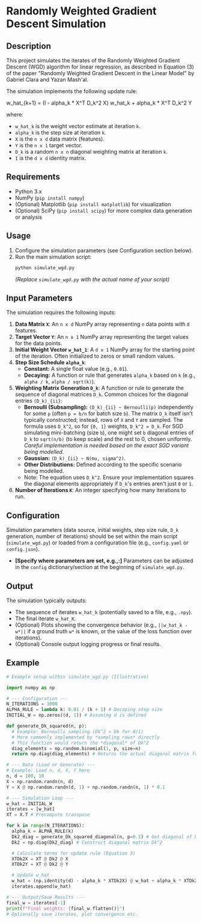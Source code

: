 # Randomly Weighted Gradient Descent Simulation

## Description

This project simulates the iterates of the Randomly Weighted Gradient Descent (WGD) algorithm for linear regression, as described in Equation (3) of the paper "Randomly Weighted Gradient Descent in the Linear Model" by Gabriel Clara and Yazan Mash'al.

The simulation implements the following update rule:

w_hat_{k+1} = (I - alpha_k * X^T D_k^2 X) w_hat_k + alpha_k * X^T D_k^2 Y

where:
* `w_hat_k` is the weight vector estimate at iteration `k`.
* `alpha_k` is the step size at iteration `k`.
* `X` is the `n x d` data matrix (features).
* `Y` is the `n x 1` target vector.
* `D_k` is a random `n x n` diagonal weighting matrix at iteration `k`.
* `I` is the `d x d` identity matrix.

## Requirements

* Python 3.x
* NumPy (`pip install numpy`)
* (Optional) Matplotlib (`pip install matplotlib`) for visualization
* (Optional) SciPy (`pip install scipy`) for more complex data generation or analysis

## Usage

1.  Configure the simulation parameters (see Configuration section below).
2.  Run the main simulation script:
    ```bash
    python simulate_wgd.py
    ```
    *(Replace `simulate_wgd.py` with the actual name of your script)*

## Input Parameters

The simulation requires the following inputs:

1.  **Data Matrix `X`**: An `n x d` NumPy array representing `n` data points with `d` features.
2.  **Target Vector `Y`**: An `n x 1` NumPy array representing the target values for the data points.
3.  **Initial Weight Vector `w_hat_1`**: A `d x 1` NumPy array for the starting point of the iteration. Often initialized to zeros or small random values.
4.  **Step Size Schedule `alpha_k`**:
    * **Constant:** A single float value (e.g., `0.01`).
    * **Decaying:** A function or rule that generates `alpha_k` based on `k` (e.g., `alpha / k`, `alpha / sqrt(k)`).
5.  **Weighting Matrix Generation `D_k`**: A function or rule to generate the sequence of diagonal matrices `D_k`. Common choices for the diagonal entries `(D_k)_{ii}`:
    * **Bernoulli (Subsampling):** `(D_k)_{ii} ~ Bernoulli(p)` independently for some `p` (often `p = b/n` for batch size `b`). The matrix `D_k` itself isn't typically constructed; instead, rows of `X` and `Y` are sampled. The formula uses `D_k^2`, so for `{0, 1}` weights, `D_k^2 = D_k`. For SGD simulating mini-batching (size `b`), one might set `b` diagonal entries of `D_k` to `sqrt(n/b)` (to keep scale) and the rest to 0, chosen uniformly. *Careful implementation is needed based on the exact SGD variant being modelled.*
    * **Gaussian:** `(D_k)_{ii} ~ N(mu, sigma^2)`.
    * **Other Distributions:** Defined according to the specific scenario being modelled.
    * Note: The equation uses `D_k^2`. Ensure your implementation squares the diagonal elements appropriately if `D_k`'s entries aren't just `0` or `1`.
6.  **Number of Iterations `K`**: An integer specifying how many iterations to run.

## Configuration

Simulation parameters (data source, initial weights, step size rule, `D_k` generation, number of iterations) should be set within the main script (`simulate_wgd.py`) or loaded from a configuration file (e.g., `config.yaml` or `config.json`).

* **[Specify where parameters are set, e.g.,:]** Parameters can be adjusted in the `config` dictionary/section at the beginning of `simulate_wgd.py`.

## Output

The simulation typically outputs:

* The sequence of iterates `w_hat_k` (potentially saved to a file, e.g., `.npy`).
* The final iterate `w_hat_K`.
* (Optional) Plots showing the convergence behavior (e.g., `||w_hat_k - w*||` if a ground truth `w*` is known, or the value of the loss function over iterations).
* (Optional) Console output logging progress or final results.

## Example

```python
# Example setup within simulate_wgd.py (Illustrative)

import numpy as np

# --- Configuration ---
N_ITERATIONS = 1000
ALPHA_RULE = lambda k: 0.01 / (k + 1) # Decaying step size
INITIAL_W = np.zeros((d, 1)) # Assuming d is defined

def generate_Dk_squared(n, p):
  # Example: Bernoulli sampling (Dk^2 = Dk for 0/1)
  # More commonly implemented by *sampling rows* directly
  # This function would return the *diagonal* of Dk^2
  diag_elements = np.random.binomial(1, p, size=n)
  return np.diag(diag_elements) # Returns the actual diagonal matrix for Dk^2

# --- Data (Load or Generate) ---
# Example: Load n, d, X, Y here
n, d = 100, 10
X = np.random.randn(n, d)
Y = X @ np.random.randn(d, 1) + np.random.randn(n, 1) * 0.1

# --- Simulation Loop ---
w_hat = INITIAL_W
iterates = [w_hat]
XT = X.T # Precompute transpose

for k in range(N_ITERATIONS):
  alpha_k = ALPHA_RULE(k)
  Dk2_diag = generate_Dk_squared_diagonal(n, p=0.1) # Get diagonal of Dk^2
  Dk2 = np.diag(Dk2_diag) # Construct diagonal matrix Dk^2

  # Calculate terms for update rule (Equation 3)
  XTDk2X = XT @ Dk2 @ X
  XTDk2Y = XT @ Dk2 @ Y

  # Update w_hat
  w_hat = (np.identity(d) - alpha_k * XTDk2X) @ w_hat + alpha_k * XTDk2Y
  iterates.append(w_hat)

# --- Output/Save Results ---
final_w = iterates[-1]
print(f"Final weights: {final_w.flatten()}")
# Optionally save iterates, plot convergence etc.